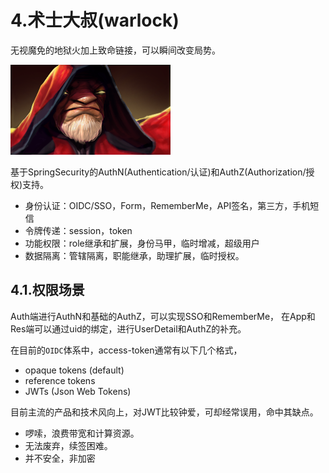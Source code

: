 # 4.术士大叔(warlock)

无视魔免的地狱火加上致命链接，可以瞬间改变局势。

![slardar](./warlock_full.png)

基于SpringSecurity的AuthN(Authentication/认证)和AuthZ(Authorization/授权)支持。

 * 身份认证：OIDC/SSO，Form，RememberMe，API签名，第三方，手机短信
 * 令牌传递：session，token
 * 功能权限：role继承和扩展，身份马甲，临时增减，超级用户
 * 数据隔离：管辖隔离，职能继承，助理扩展，临时授权。

## 4.1.权限场景

Auth端进行AuthN和基础的AuthZ，可以实现SSO和RememberMe，
在App和Res端可以通过uid的绑定，进行UserDetail和AuthZ的补充。

在目前的`OIDC`体系中，access-token通常有以下几个格式，

* opaque tokens (default)
* reference tokens
* JWTs (Json Web Tokens)

目前主流的产品和技术风向上，对JWT比较钟爱，可却经常误用，命中其缺点。

* 啰嗦，浪费带宽和计算资源。
* 无法废弃，续签困难。
* 并不安全，非加密


